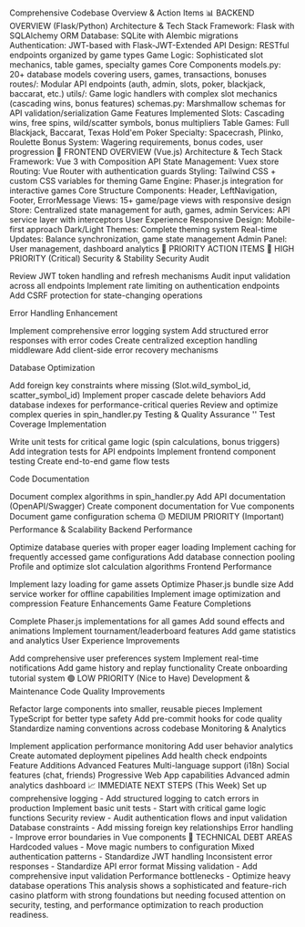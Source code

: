 Comprehensive Codebase Overview & Action Items
📊 BACKEND OVERVIEW (Flask/Python)
Architecture & Tech Stack
Framework: Flask with SQLAlchemy ORM
Database: SQLite with Alembic migrations
Authentication: JWT-based with Flask-JWT-Extended
API Design: RESTful endpoints organized by game types
Game Logic: Sophisticated slot mechanics, table games, specialty games
Core Components
models.py: 20+ database models covering users, games, transactions, bonuses
routes/: Modular API endpoints (auth, admin, slots, poker, blackjack, baccarat, etc.)
utils/: Game logic handlers with complex slot mechanics (cascading wins, bonus features)
schemas.py: Marshmallow schemas for API validation/serialization
Game Features Implemented
Slots: Cascading wins, free spins, wild/scatter symbols, bonus multipliers
Table Games: Full Blackjack, Baccarat, Texas Hold'em Poker
Specialty: Spacecrash, Plinko, Roulette
Bonus System: Wagering requirements, bonus codes, user progression
🎨 FRONTEND OVERVIEW (Vue.js)
Architecture & Tech Stack
Framework: Vue 3 with Composition API
State Management: Vuex store
Routing: Vue Router with authentication guards
Styling: Tailwind CSS + custom CSS variables for theming
Game Engine: Phaser.js integration for interactive games
Core Structure
Components: Header, LeftNavigation, Footer, ErrorMessage
Views: 15+ game/page views with responsive design
Store: Centralized state management for auth, games, admin
Services: API service layer with interceptors
User Experience
Responsive Design: Mobile-first approach
Dark/Light Themes: Complete theming system
Real-time Updates: Balance synchronization, game state management
Admin Panel: User management, dashboard analytics
🎯 PRIORITY ACTION ITEMS
🔴 HIGH PRIORITY (Critical)
Security & Stability
Security Audit

Review JWT token handling and refresh mechanisms
Audit input validation across all endpoints
Implement rate limiting on authentication endpoints
Add CSRF protection for state-changing operations

Error Handling Enhancement

Implement comprehensive error logging system
Add structured error responses with error codes
Create centralized exception handling middleware
Add client-side error recovery mechanisms

Database Optimization

Add foreign key constraints where missing (Slot.wild_symbol_id, scatter_symbol_id)
Implement proper cascade delete behaviors
Add database indexes for performance-critical queries
Review and optimize complex queries in spin_handler.py
Testing & Quality Assurance
''
Test Coverage Implementation

Write unit tests for critical game logic (spin calculations, bonus triggers)
Add integration tests for API endpoints
Implement frontend component testing
Create end-to-end game flow tests

Code Documentation

Document complex algorithms in spin_handler.py
Add API documentation (OpenAPI/Swagger)
Create component documentation for Vue components
Document game configuration schema
🟡 MEDIUM PRIORITY (Important)
Performance & Scalability
Backend Performance

Optimize database queries with proper eager loading
Implement caching for frequently accessed game configurations
Add database connection pooling
Profile and optimize slot calculation algorithms
Frontend Performance

Implement lazy loading for game assets
Optimize Phaser.js bundle size
Add service worker for offline capabilities
Implement image optimization and compression
Feature Enhancements
Game Feature Completions

Complete Phaser.js implementations for all games
Add sound effects and animations
Implement tournament/leaderboard features
Add game statistics and analytics
User Experience Improvements

Add comprehensive user preferences system
Implement real-time notifications
Add game history and replay functionality
Create onboarding tutorial system
🟢 LOW PRIORITY (Nice to Have)
Development & Maintenance
Code Quality Improvements

Refactor large components into smaller, reusable pieces
Implement TypeScript for better type safety
Add pre-commit hooks for code quality
Standardize naming conventions across codebase
Monitoring & Analytics

Implement application performance monitoring
Add user behavior analytics
Create automated deployment pipelines
Add health check endpoints
Feature Additions
Advanced Features
Multi-language support (i18n)
Social features (chat, friends)
Progressive Web App capabilities
Advanced admin analytics dashboard
📈 IMMEDIATE NEXT STEPS (This Week)
Set up comprehensive logging - Add structured logging to catch errors in production
Implement basic unit tests - Start with critical game logic functions
Security review - Audit authentication flows and input validation
Database constraints - Add missing foreign key relationships
Error handling - Improve error boundaries in Vue components
🔧 TECHNICAL DEBT AREAS
Hardcoded values - Move magic numbers to configuration
Mixed authentication patterns - Standardize JWT handling
Inconsistent error responses - Standardize API error format
Missing validation - Add comprehensive input validation
Performance bottlenecks - Optimize heavy database operations
This analysis shows a sophisticated and feature-rich casino platform with strong foundations but needing focused attention on security, testing, and performance optimization to reach production readiness.